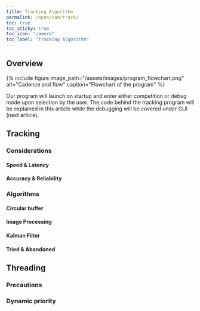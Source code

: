 ```yaml
---
title: Tracking Algorithm
permalink: /open/cam/track/
toc: true
toc_sticky: true
toc_icon: "camera"
toc_label: "Tracking Algorithm"
---
```


## Overview
{% include figure image_path="/assets/images/program_flowchart.png" alt="Cadence and flow" caption="Flowchart of the program" %}

Our program will launch on startup and enter either competition or debug mode upon selection by the user. The code behind the tracking program will be explained in this article while the debugging will be covered under GUI (next article).

## Tracking

### Considerations

#### Speed & Latency

#### Accuracy & Reliability

### Algorithms

#### Circular buffer

#### Image Processing

#### Kalman Filter

#### Tried & Abandoned

## Threading

### Precautions 

### Dynamic priority


